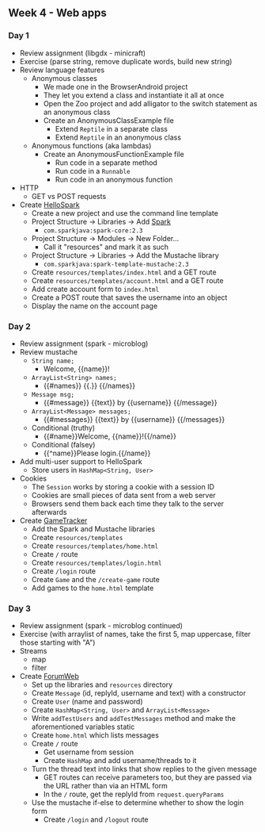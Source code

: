 ## Week 4 - Web apps

### Day 1

* Review assignment (libgdx - minicraft)
* Exercise (parse string, remove duplicate words, build new string)
* Review language features
  * Anonymous classes
    * We made one in the BrowserAndroid project
    * They let you extend a class and instantiate it all at once
    * Open the Zoo project and add alligator to the switch statement as an anonymous class
    * Create an AnonymousClassExample file
      * Extend `Reptile` in a separate class
      * Extend `Reptile` in an anonymous class
  * Anonymous functions (aka lambdas)
    * Create an AnonymousFunctionExample file
      * Run code in a separate method
      * Run code in a `Runnable`
      * Run code in an anonymous function
* HTTP
  * GET vs POST requests
* Create [HelloSpark](https://github.com/TIY-Charleston-Back-End-Feb2016/HelloSpark)
  * Create a new project and use the command line template
  * Project Structure -> Libraries -> Add [Spark](http://sparkjava.com/)
    * `com.sparkjava:spark-core:2.3`
  * Project Structure -> Modules -> New Folder...
    * Call it "resources" and mark it as such
  * Project Structure -> Libraries -> Add the Mustache library
    * `com.sparkjava:spark-template-mustache:2.3`
  * Create `resources/templates/index.html` and a GET route
  * Create `resources/templates/account.html` and a GET route
  * Add create account form to `index.html`
  * Create a POST route that saves the username into an object
  * Display the name on the account page

### Day 2

* Review assignment (spark - microblog)
* Review mustache
  * `String name;`
    * Welcome, {{name}}!
  * `ArrayList<String> names;`
    * {{#names}} {{.}} {{/names}}
  * `Message msg;`
    * {{#message}} {{text}} by {{username}} {{/message}}
  * `ArrayList<Message> messages;`
    * {{#messages}} {{text}} by {{username}} {{/messages}}
  * Conditional (truthy)
    * {{#name}}Welcome, {{name}}!{{/name}}
  * Conditional (falsey)
    * {{^name}}Please login.{{/name}}
* Add multi-user support to HelloSpark
  * Store users in `HashMap<String, User>`
* Cookies
  * The `Session` works by storing a cookie with a session ID
  * Cookies are small pieces of data sent from a web server
  * Browsers send them back each time they talk to the server afterwards
* Create [GameTracker](https://github.com/TIY-Charleston-Back-End-Feb2016/GameTracker)
  * Add the Spark and Mustache libraries
  * Create `resources/templates`
  * Create `resources/templates/home.html`
  * Create `/` route
  * Create `resources/templates/login.html`
  * Create `/login` route
  * Create `Game` and the `/create-game` route
  * Add games to the `home.html` template

### Day 3

* Review assignment (spark - microblog continued)
* Exercise (with arraylist of names, take the first 5, map uppercase, filter those starting with "A")
* Streams
  * map
  * filter
* Create [ForumWeb](https://github.com/TIY-Charleston-Back-End-Feb2016/ForumWeb)
  * Set up the libraries and `resources` directory
  * Create `Message` (id, replyId, username and text) with a constructor
  * Create `User` (name and password)
  * Create `HashMap<String, User>` and `ArrayList<Message>`
  * Write `addTestUsers` and `addTestMessages` method and make the aforementioned variables static
  * Create `home.html` which lists messages
  * Create `/` route
    * Get username from session
    * Create `HashMap` and add username/threads to it
  * Turn the thread text into links that show replies to the given message
    * GET routes can receive parameters too, but they are passed via the URL rather than via an HTML form
    * In the `/` route, get the replyId from `request.queryParams`
  * Use the mustache if-else to determine whether to show the login form
    * Create `/login` and `/logout` route
